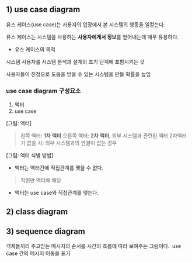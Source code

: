 ## 1) use case diagram

유스 케이스(use case)는 사용자의 입장에서 본 시스템의 행동을 일컫는다.

유스 케이스는 시스템을 사용하는 **사용자에게서 정보**를 얻어내는데 매우 유용하다.​

-   유스 케이스의 목적​
    
시스템 사용자를 시스템 분석과 설계의 초기 단계에 포함시키는 것 ​
    
사용자들이 진정으로 도움을 받을 수 있는 시스템을 만들 확률을 높임

### use case diagram 구성요소
1. 액터
2. use case

[그림: 액터]
>왼쪽 액터: **1차 액터**
>오른쪽 액터: **2차 액터**, 외부 시스템과 관련된 액터
>2차액터가 없을 시: 외부 시스템과의 연결이 없는 경우

[그림: 액터 식별 방법]
* 액터는 액터간에 직접관계를 맺을 수 없다. 
>직원만 액터에 해당
* 액터는 use case와 직접관계를 맺는다.

## 2) class diagram

## 3) sequence diagram

객체들끼리 주고받는 메시지의 순서를 시간의 흐름에 따라 보여주는 그림이다. ​
use case 간의 메시지 이동을 표기
<!--stackedit_data:
eyJoaXN0b3J5IjpbMTUyNDE3NDE5NCw1MjQxMTIxMiwtOTg1Nj
gzODY1LC04OTY3NTE5NDQsNTI3NDY4ODEsLTE5OTk5NzkwMTRd
fQ==
-->